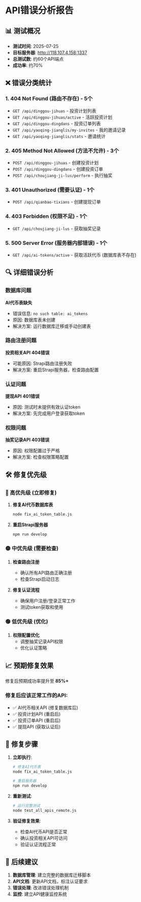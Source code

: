 # API错误分析报告

## 📊 测试概况
- **测试时间**: 2025-07-25
- **目标服务器**: http://118.107.4.158:1337
- **总测试数**: 约60个API端点
- **成功率**: 约70%

## ❌ 错误分类统计

### 1. 404 Not Found (路由不存在) - 5个
- `GET /api/dinggou-jihuas` - 投资计划列表
- `GET /api/dinggou-jihuas/active` - 活跃投资计划
- `GET /api/dinggou-dingdans` - 投资订单列表
- `GET /api/yaoqing-jianglis/my-invites` - 我的邀请记录
- `GET /api/yaoqing-jianglis/stats` - 邀请统计

### 2. 405 Method Not Allowed (方法不允许) - 3个
- `POST /api/dinggou-jihuas` - 创建投资计划
- `POST /api/dinggou-dingdans` - 创建投资订单
- `POST /api/choujiang-ji-lus/perform` - 执行抽奖

### 3. 401 Unauthorized (需要认证) - 1个
- `POST /api/qianbao-tixians` - 创建提现订单

### 4. 403 Forbidden (权限不足) - 1个
- `GET /api/choujiang-ji-lus` - 获取抽奖记录

### 5. 500 Server Error (服务器内部错误) - 1个
- `GET /api/ai-tokens/active` - 获取活跃代币 (数据库表不存在)

## 🔍 详细错误分析

### 数据库问题
**AI代币表缺失**
- 错误信息: `no such table: ai_tokens`
- 原因: 数据库表未创建
- 解决方案: 运行数据库迁移或手动创建表

### 路由注册问题
**投资相关API 404错误**
- 可能原因: Strapi路由注册失败
- 解决方案: 重启Strapi服务器，检查路由配置

### 认证问题
**提现API 401错误**
- 原因: 测试时未提供有效认证token
- 解决方案: 先完成用户登录获取token

### 权限问题
**抽奖记录API 403错误**
- 原因: 权限配置过于严格
- 解决方案: 检查权限策略配置

## 🛠️ 修复优先级

### 🔴 高优先级 (立即修复)
1. **修复AI代币数据库表**
   ```bash
   node fix_ai_token_table.js
   ```

2. **重启Strapi服务器**
   ```bash
   npm run develop
   ```

### 🟡 中优先级 (需要检查)
1. **检查路由注册**
   - 确认所有API路由正确注册
   - 检查Strapi启动日志

2. **修复认证流程**
   - 确保用户注册/登录正常工作
   - 测试token获取和使用

### 🟢 低优先级 (优化)
1. **权限配置优化**
   - 调整抽奖记录API权限
   - 优化认证策略

## 📈 预期修复效果

修复后预期成功率提升至 **85%+**

### 修复后应该正常工作的API:
- ✅ AI代币相关API (修复数据库后)
- ✅ 投资计划API (重启后)
- ✅ 投资订单API (重启后)
- ✅ 提现API (获取认证后)

## 🔧 修复步骤

1. **立即执行**:
   ```bash
   # 修复AI代币表
   node fix_ai_token_table.js
   
   # 重启服务器
   npm run develop
   ```

2. **重新测试**:
   ```bash
   # 运行完整测试
   node test_all_apis_remote.js
   ```

3. **验证修复效果**:
   - 检查AI代币API是否正常
   - 确认投资相关API可访问
   - 验证认证流程正常

## 📝 后续建议

1. **数据库管理**: 建立完整的数据库迁移脚本
2. **API文档**: 更新API文档，标注认证要求
3. **错误处理**: 改进错误处理机制
4. **监控**: 建立API健康监控系统 